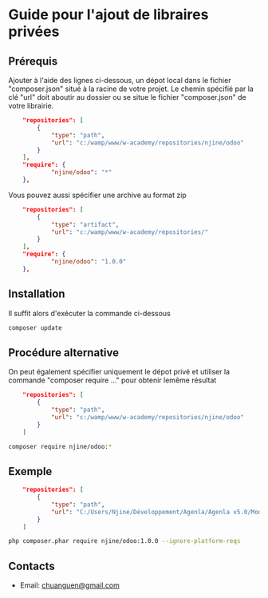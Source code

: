 # Guide pour l'ajout de libraires privées 

## Prérequis

Ajouter à l'aide des lignes ci-dessous, un dépot local dans le fichier "composer.json" situé à la racine 
de votre projet. Le chemin spécifié par la clé "url" doit aboutir au dossier ou se situe le fichier "composer.json"
de votre librairie.

```<dossier_projet>/composer.json
    "repositories": [
        {
            "type": "path",
            "url": "c:/wamp/www/w-academy/repositories/njine/odoo"
        }
    ],
    "require": {
            "njine/odoo": "*" 
    },
```

Vous pouvez aussi spécifier une archive au format zip

```<dossier_projet>/composer.json
    "repositories": [
        {
            "type": "artifact",
            "url": "c:/wamp/www/w-academy/repositories/"
        }
    ],
    "require": {
            "njine/odoo": "1.0.0" 
    },
```

## Installation

Il suffit alors d'exécuter la commande ci-dessous

```bash
composer update
```

## Procédure alternative

On peut également spécifier uniquement le dépot privé et utiliser la commande "composer require ..." 
pour obtenir lemême résultat

```<dossier_projet>/composer.json
    "repositories": [
        {
            "type": "path",
            "url": "c:/wamp/www/w-academy/repositories/njine/odoo"
        }
    ]
```

```bash
composer require njine/odoo:*
```

## Exemple

```<dossier_projet>/composer.json
    "repositories": [
        {
            "type": "path",
            "url": "C:/Users/Njine/Développement/Agenla/Agenla v5.0/Modules/njine/odoo"
        }
    ]
```
```bash
php composer.phar require njine/odoo:1.0.0 --ignore-platform-reqs
```

## Contacts
+ Email: [chuanguen@gmail.com](mailto:chuanguen@gmail.com)
